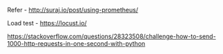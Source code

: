 Refer - http://suraj.io/post/using-prometheus/ 

Load test - https://locust.io/

https://stackoverflow.com/questions/28323508/challenge-how-to-send-1000-http-requests-in-one-second-with-python
